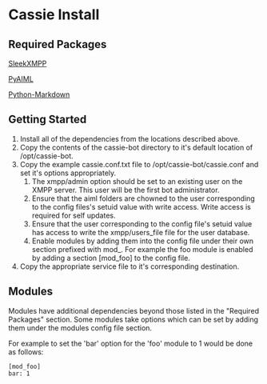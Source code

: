 Cassie Install
==

Required Packages
--
[SleekXMPP](https://github.com/fritzy/SleekXMPP)

[PyAIML](https://github.com/zeroSteiner/pyAIML)

[Python-Markdown](http://pythonhosted.org/Markdown/)

Getting Started
--
1. Install all of the dependencies from the locations described above.
1. Copy the contents of the cassie-bot directory to it's default location of /opt/cassie-bot.
1. Copy the example cassie.conf.txt file to /opt/cassie-bot/cassie.conf and set it's options appropriately.
	1. The xmpp/admin option should be set to an existing user on the XMPP server.  This user will be the first bot administrator.
	1. Ensure that the aiml folders are chowned to the user corresponding to the config files's setuid value with write access. Write access is required for self updates.
	1. Ensure that the user corresponding to the config file's setuid value has access to write the xmpp/users_file file for the user database.
	1. Enable modules by adding them into the config file under their own section prefixed with mod\_.  For example the foo module is enabled by adding a section [mod_foo] to the config file.
1. Copy the appropriate service file to it's corresponding destination.

Modules
--
Modules have additional dependencies beyond those listed in the "Required
Packages" section.  Some modules take options which can be set by adding them
under the modules config file section.

For example to set the 'bar' option for the 'foo' module to 1 would be done as
follows:

	[mod_foo]
	bar: 1
